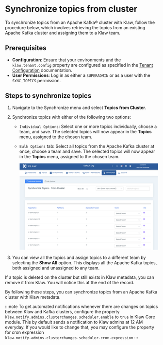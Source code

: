 # Synchronize topics from cluster

To synchronize topics from an Apache Kafka® cluster with Klaw, follow the procedure below, which involves retrieving the
topics from an existing Apache Kafka cluster and assigning them to a Klaw team.

## Prerequisites

- **Configuration**: Ensure that your environments and the `klaw.tenant.config` property are configured as specified in
  the [Tenant Configuration](tenant-config.md) documentation.
- **User Permissions**: Log in as either a `SUPERADMIN` or as a user with the `SYNC_TOPICS` permission.

## Steps to synchronize topics

1. Navigate to the Synchronize menu and select **Topics from Cluster**.

2. Synchronize topics with either of the following two options:

   - `Individual Options`: Select one or more topics
     individually, choose a team, and save. The selected topics
     will now appear in the **Topics** menu, assigned to the chosen
     team.
   - `Bulk Options` tab: Select all topics from the
     Apache Kafka cluster at once, choose a team and save. The selected
     topics will now appear in the **Topics** menu, assigned to the
     chosen team.

     ![image](../../../static/images/sync/SyncTopicsFromCluster.png)

3. You can view all the topics and assign topics to a different team by
   selecting the **Show All** option. This displays all the Apache
   Kafka topics, both assigned and unassigned to any team.

If a topic is deleted on the cluster but still exists in Klaw metadata,
you can remove it from Klaw. You will notice this at the end of the
record.

By following these steps, you can synchronize topics from an Apache Kafka
cluster with Klaw metadata.

:::note
To get automated notifications whenever there are changes on topics between Klaw and Kafka clusters, configure the property
`klaw.notify.admins.clusterchanges.scheduler.enable` to `true` in Klaw Core module. This by default sends a notification
to Klaw admins at 12 AM everyday. If you would like to change that, you may configure the property for cron expression
`klaw.notify.admins.clusterchanges.scheduler.cron.expression`
:::
